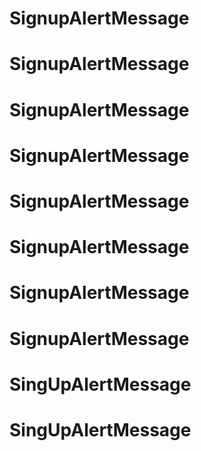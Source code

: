 # SignupAlertMessage
# SignupAlertMessage
# SignupAlertMessage
# SignupAlertMessage
# SignupAlertMessage
# SignupAlertMessage
# SignupAlertMessage
# SignupAlertMessage
# SingUpAlertMessage
# SingUpAlertMessage
